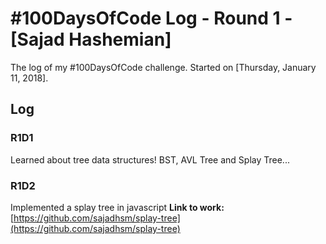 # #100DaysOfCode Log - Round 1 - [Sajad Hashemian]

The log of my #100DaysOfCode challenge. Started on [Thursday, January 11, 2018].

## Log

### R1D1 
Learned about tree data structures! BST, AVL Tree and Splay Tree...

### R1D2
Implemented a splay tree in javascript
**Link to work:** [https://github.com/sajadhsm/splay-tree](https://github.com/sajadhsm/splay-tree)